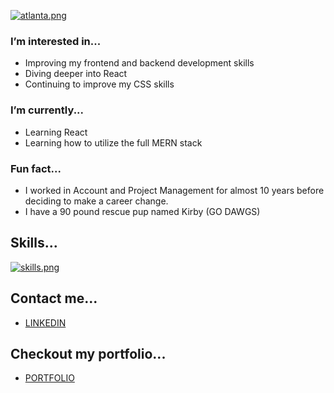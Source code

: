 [![atlanta.png](https://i.postimg.cc/jjVvqDXK/atlanta.png)](https://postimg.cc/G4QvqhVS)

### I’m interested in...
- Improving my frontend and backend development skills
- Diving deeper into React
- Continuing to improve my CSS skills

### I’m currently...
- Learning React
- Learning how to utilize the full MERN stack

### Fun fact...
- I worked in Account and Project Management for almost 10 years before deciding to make a career change.
- I have a 90 pound rescue pup named Kirby (GO DAWGS)

## Skills...
[![skills.png](https://i.postimg.cc/xdJZdrMD/skills.png)](https://postimg.cc/t1bkrMB2)

## Contact me...
- [LINKEDIN](https://www.linkedin.com/in/nicole-k-baird/)

## Checkout my portfolio... 
- [PORTFOLIO](https://nicole-baird-portfolio.netlify.app/)


